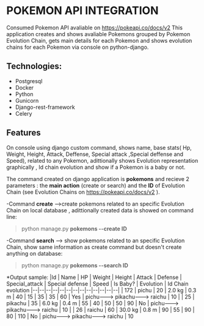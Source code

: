 # POKEMON API INTEGRATION
Consumed Pokemon API avaliable on  https://pokeapi.co/docs/v2 
This application creates and shows avaliable Pokemons grouped by Pokemon Evolution Chain, gets main details for each Pokemon and shows evolution chains for each Pokemon via console on python-django.

## Technologies:
 - Postgresql 
 - Docker
 -  Python
 - Gunicorn
 - Django-rest-framework
 - Celery
 
## Features
On console using django custom command, shows name, base stats( Hp, Weight, Height, Attack, Deffense, Special attack ,Special deffense  and Speed), related  to any Pokemon, adittionally shows Evolution representation graphically , Id chain evolution and show if a Pokemon is a baby or not. 
 
The command created on django application is **pokemons** and recieve 2 parameters : the **main action** (create or search) and the **ID** of Evolution Chain (see Evolution Chains on https://pokeapi.co/docs/v2 ).

-Command **create** -->create pokemons related to an specific Evolution Chain on local database , adittionally created data is showed on command line:

> python manage.py  **pokemons  --create ID**

-Command **search** --> show pokemons related to an specific Evolution Chain, show same information as create command but doesn't create anything on database:
> python manage.py  **pokemons  --search ID**

*Output sample:
|Id |    Name   | HP |  Weight  | Height | Attack | Defense | Special_attack | Special defense | Speed | Is Baby? |   Evolution | Id Chain evolution 
|--|--|--|--|--|--|--|--|--|--|--|--|--|
| 172 |  pichu  | 20 |  2.0 kg | 0.3 m  |   40   |    15   |       35       |        35       |   60  |   Yes    |  pichu---> pikachu---> raichu |         10         |
|  25 | pikachu | 35 |  6.0 kg | 0.4 m  |   55   |    40   |       50       |        50       |   90  |    No    |  pichu---> pikachu---> raichu |         10         |
|  26 |  raichu | 60 | 30.0 kg | 0.8 m  |   90   |    55   |       90       |        80       |  110  |    No    |  pichu---> pikachu---> raichu |         10       


